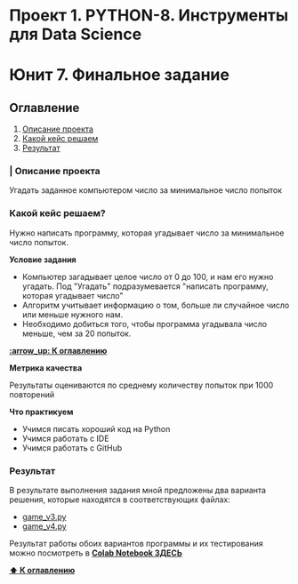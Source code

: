<h1>Проект 1. PYTHON-8. Инструменты для Data Science</h1>
<h1>Юнит 7. Финальное задание</h1>
<h2 id="c0">Оглавление</h2>

<ol>
  <li><a href="#c1">Описание проекта</a></li>
  <li><a href="#c2">Какой кейс решаем</a></li>
  <li><a href="#c5">Результат</a></li>  
</ol> 

<h3 id="c1">| Описание проекта</h3>

<p>Угадать заданное компьютером число за минимальное число попыток</p>

<h3 id="c2"> Какой кейс решаем? </h3>

<p>Нужно написать программу, которая угадывает число за минимальное число попыток.</p>

**Условие задания**
<ul>
  <li>Компьютер загадывает целое число от 0 до 100, и нам его нужно угадать. 
    Под "Угадать" подразумевается "написать программу, которая угадывает число" </li>
  <li>Алгоритм учитывает информацию о том, больше ли случайное число или меньше нужного нам.</li>
  <li>Необходимо добиться того, чтобы программа угадывала число меньше, чем за 20 попыток.</li>
</ul>
<a href="#c0"> <strong>:arrow_up: К оглавлению</strong> </a>

**Метрика качества**

<p>Результаты оцениваются по среднему количеству попыток при 1000 повторений</p>

**Что практикуем**

- Учимся писать хороший код на Python
- Учимся работать с IDE
- Учимся работать с GitHub


<h3 id="c5"> Результат </h3>

В результате выполнения задания мной предложены два варианта решения, которые находятся в соответствующих файлах: 
   - [game_v3.py](game_v3.py)
   - [game_v4.py](game_v4.py)


Результат работы обоих вариантов программы и их тестирования можно посмотреть в **[Colab Notebook ЗДЕСЬ](https://colab.research.google.com/drive/1HcQFob3cVn7nhMPPaFRQEE82aqQ-xE3l?usp=sharing)**


<a href="#c0"> <strong>:arrow_up: К оглавлению</strong> </a>


